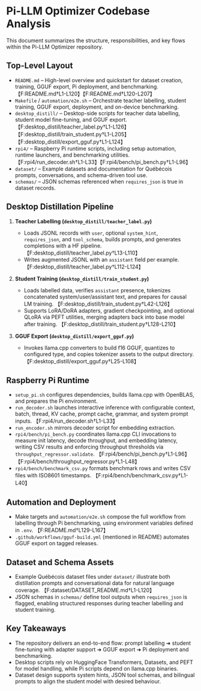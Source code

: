 # Pi-LLM Optimizer Codebase Analysis

This document summarizes the structure, responsibilities, and key flows within the Pi-LLM Optimizer repository.

## Top-Level Layout

- `README.md` – High-level overview and quickstart for dataset creation, training, GGUF export, Pi deployment, and benchmarking. 【F:README.md†L1-L120】【F:README.md†L120-L207】
- `Makefile` / `automation/e2e.sh` – Orchestrate teacher labelling, student training, GGUF export, deployment, and on-device benchmarking.
- `desktop_distill/` – Desktop-side scripts for teacher data labelling, student model fine-tuning, and GGUF export. 【F:desktop_distill/teacher_label.py†L1-L126】【F:desktop_distill/train_student.py†L1-L205】【F:desktop_distill/export_gguf.py†L1-L124】
- `rpi4/` – Raspberry Pi runtime scripts, including setup automation, runtime launchers, and benchmarking utilities. 【F:rpi4/run_decoder.sh†L1-L33】【F:rpi4/bench/pi_bench.py†L1-L96】
- `dataset/` – Example datasets and documentation for Québécois prompts, conversations, and schema-driven tool use.
- `schemas/` – JSON schemas referenced when `requires_json` is true in dataset records.

## Desktop Distillation Pipeline

1. **Teacher Labelling (`desktop_distill/teacher_label.py`)**
   - Loads JSONL records with `user`, optional `system_hint`, `requires_json`, and `tool_schema`, builds prompts, and generates completions with a HF pipeline. 【F:desktop_distill/teacher_label.py†L13-L110】
   - Writes augmented JSONL with an `assistant` field per example. 【F:desktop_distill/teacher_label.py†L112-L124】

2. **Student Training (`desktop_distill/train_student.py`)**
   - Loads labelled data, verifies `assistant` presence, tokenizes concatenated system/user/assistant text, and prepares for causal LM training. 【F:desktop_distill/train_student.py†L42-L126】
   - Supports LoRA/DoRA adapters, gradient checkpointing, and optional QLoRA via PEFT utilities, merging adapters back into base model after training. 【F:desktop_distill/train_student.py†L128-L210】

3. **GGUF Export (`desktop_distill/export_gguf.py`)**
   - Invokes llama.cpp converters to build f16 GGUF, quantizes to configured type, and copies tokenizer assets to the output directory. 【F:desktop_distill/export_gguf.py†L25-L108】

## Raspberry Pi Runtime

- `setup_pi.sh` configures dependencies, builds llama.cpp with OpenBLAS, and prepares the Pi environment.
- `run_decoder.sh` launches interactive inference with configurable context, batch, thread, KV cache, prompt cache, grammar, and system prompt inputs. 【F:rpi4/run_decoder.sh†L1-L33】
- `run_encoder.sh` mirrors decoder script for embedding extraction.
- `rpi4/bench/pi_bench.py` coordinates llama.cpp CLI invocations to measure init latency, decode throughput, and embedding latency, writing CSV results and enforcing throughput thresholds via `throughput_regressor.validate`. 【F:rpi4/bench/pi_bench.py†L1-L96】【F:rpi4/bench/throughput_regressor.py†L1-L48】
- `rpi4/bench/benchmark_csv.py` formats benchmark rows and writes CSV files with ISO8601 timestamps. 【F:rpi4/bench/benchmark_csv.py†L1-L40】

## Automation and Deployment

- Make targets and `automation/e2e.sh` compose the full workflow from labelling through Pi benchmarking, using environment variables defined in `.env`. 【F:README.md†L129-L167】
- `.github/workflows/gguf-build.yml` (mentioned in README) automates GGUF export on tagged releases.

## Dataset and Schema Assets

- Example Québécois dataset files under `dataset/` illustrate both distillation prompts and conversational data for natural language coverage. 【F:dataset/DATASET_README.md†L1-L120】
- JSON schemas in `schemas/` define tool outputs when `requires_json` is flagged, enabling structured responses during teacher labelling and student training.

## Key Takeaways

- The repository delivers an end-to-end flow: prompt labelling ➜ student fine-tuning with adapter support ➜ GGUF export ➜ Pi deployment and benchmarking.
- Desktop scripts rely on HuggingFace Transformers, Datasets, and PEFT for model handling, while Pi scripts depend on llama.cpp binaries.
- Dataset design supports system hints, JSON tool schemas, and bilingual prompts to align the student model with desired behaviour.
